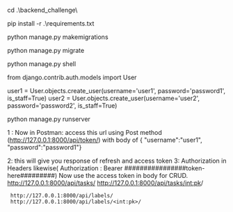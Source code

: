 <!-- before starting you must have a 
Python  version > 3.11.0 -->
cd .\backend_challenge\


pip install -r .\requirements.txt

python manage.py makemigrations

python manage.py migrate


python manage.py shell

from django.contrib.auth.models import User
<!-- these user are dummy users you can create your desired user
  -->
user1 = User.objects.create_user(username='user1', password='password1', is_staff=True)
user2 = User.objects.create_user(username='user2', password='password2', is_staff=True)



python manage.py runserver


1 : Now  in Postman:  access this url using Post method (http://127.0.0.1:8000/api/token/) with body of { "username":"user1",
"password":"password1"}

2: this will give you response of refresh and access token 
3:  Authorization in Headers likewise( Authorization : Bearer ################token-here#########)
     Now use the access token in body for CRUD.
     http://127.0.0.1:8000/api/tasks/
     http://127.0.0.1:8000/api/tasks/<int:pk>/

     http://127.0.0.1:8000/api/labels/
     http://127.0.0.1:8000/api/labels/<int:pk>/






